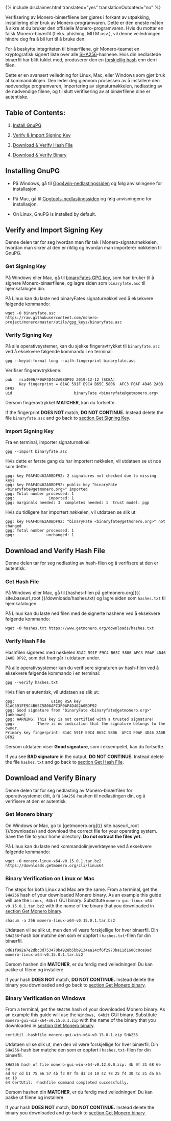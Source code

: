 {% include disclaimer.html translated="yes" translationOutdated="no" %}

Verifisering av Monero-binærfilene bør gjøres i forkant av utpakking,
installering eller bruk av Monero-programvaren. Dette er den eneste måten å
sikre at du bruker den offisielle Monero-programvaren. Hvis du mottar en
falsk Monero-binærfil (f.eks. phishing, MITM osv.), vil denne veiledningen
hindre deg fra å bli lurt til å bruke den.

For å beskytte integriteten til binærfilene, gir Monero-teamet en
kryptografisk signert liste over alle
[SHA256](https://en.wikipedia.org/wiki/SHA-2)-hashene. Hvis din nedlastede
binærfil har blitt tuklet med, produserer den en [forskjellig
hash](https://en.wikipedia.org/wiki/File_verification) enn den i filen.

Dette er en avansert veiledning for Linux, Mac, eller Windows som gjør bruk
at kommandolinjen. Den leder deg gjennom prosessen av å installere den
nødvendige programvaren, importering av signaturnøkkelen, nedlasting av de
nødvendige filene, og til slutt verifisering av at binærfilene dine er
autentiske.

## Table of Contents:

1. [Install GnuPG](#installing-gnupg)

2. [Verify & Import Signing Key](#verify-and-import-signing-key)

3. [Download & Verify Hash File](#download-and-verify-hash-file)

4. [Download & Verify Binary](#download-and-verify-binary)

## Installing GnuPG

+ På Windows, gå til
[Gpg4win-nedlastingssiden](https://gpg4win.org/download.html) og følg
anvisningene for installasjon.

+ På Mac, gå til [Gpgtools-nedlastingssiden](https://gpgtools.org/) og følg
anvisningene for installasjon.

+ On Linux, GnuPG is installed by default.

## Verify and Import Signing Key

Denne delen tar for seg hvordan man får tak i Monero-signaturnøkkelen,
hvordan man sikrer at den er riktig og hvordan man importerer nøkkelen til
GnuPG.

### Get Signing Key

På Windows eller Mac, gå til [binaryFates GPG
key](https://raw.githubusercontent.com/monero-project/monero/master/utils/gpg_keys/binaryfate.asc),
som han bruker til å signere Monero-binærfilene, og lagre siden som
`binaryfate.asc` til hjemkatalogen din.

På Linux kan du laste ned binaryFates signaturnøkkel ved å eksekvere
følgende kommando:

```
wget -O binaryfate.asc
https://raw.githubusercontent.com/monero-project/monero/master/utils/gpg_keys/binaryfate.asc
```

### Verify Signing Key

På alle operativsystemer, kan du sjekke fingeravtrykket til `binaryfate.asc`
ved å eksekvere følgende kommando i en terminal:

``` gpg --keyid-format long --with-fingerprint binaryfate.asc ```


Verifiser fingeravtrykkene:

```
pub   rsa4096/F0AF4D462A0BDF92 2019-12-12 [SCEA]
      Key fingerprint = 81AC 591F E9C4 B65C 5806  AFC3 F0AF 4D46 2A0B DF92
uid                           binaryFate <binaryfate@getmonero.org>
```

Dersom fingeravtrykket **MATCHER**, kan du fortsette.

If the fingerprint **DOES NOT** match, **DO NOT CONTINUE.** Instead delete
the file `binaryfate.asc` and go back to [section Get Signing
Key](#get-signing-key).

### Import Signing Key

Fra en terminal, importer signaturnøkkel:

``` gpg --import binaryfate.asc ```

Hvis dette er første gang du har importert nøkkelen, vil utdataen se ut noe
som dette:

```
gpg: key F0AF4D462A0BDF92: 2 signatures not checked due to missing keys
gpg: key F0AF4D462A0BDF92: public key "binaryFate <binaryfate@getmonero.org>" imported
gpg: Total number processed: 1
gpg:               imported: 1
gpg: marginals needed: 3  completes needed: 1  trust model: pgp
```

Hvis du tidligere har importert nøkkelen, vil utdataen se slik ut:

```
gpg: key F0AF4D462A0BDF92: "binaryFate <binaryfate@getmonero.org>" not changed
gpg: Total number processed: 1
gpg:              unchanged: 1
```

## Download and Verify Hash File

Denne delen tar for seg nedlasting av hash-filen og å verifisere at den er
autentisk.

### Get Hash File

På Windows eller Mac, gå til [hashes-filen på getmonero.org]({{
site.baseurl_root }}/downloads/hashes.txt) og lagre siden som `hashes.txt`
til hjemkatalogen.

På Linux kan du laste ned filen med de signerte hashene ved å eksekvere
følgende kommando:

``` wget -O hashes.txt https://www.getmonero.org/downloads/hashes.txt ```

### Verify Hash File

Hashfilen signeres med nøkkelen `81AC 591F E9C4 B65C 5806 AFC3 F0AF 4D46
2A0B DF92`, som det framgår i utdataen under.

På alle operativsystemer kan du verifisere signaturen av hash-filen ved å
eksekvere følgende kommando i en terminal:

``` gpg --verify hashes.txt ```

Hvis filen er autentisk, vil utdataen se slik ut:

```
gpg:                using RSA key 81AC591FE9C4B65C5806AFC3F0AF4D462A0BDF92
gpg: Good signature from "binaryFate <binaryfate@getmonero.org>" [unknown]
gpg: WARNING: This key is not certified with a trusted signature!
gpg:          There is no indication that the signature belongs to the owner.
Primary key fingerprint: 81AC 591F E9C4 B65C 5806  AFC3 F0AF 4D46 2A0B DF92
```

Dersom utdataen viser **Good signature**, som i eksempelet, kan du
fortsette.

If you see **BAD signature** in the output, **DO NOT CONTINUE.** Instead
delete the file `hashes.txt` and go back to [section Get Hash
File](#get-hash-file).

## Download and Verify Binary

Denne delen tar for seg nedlasting av Monero-binærfilen for operativsystemet
ditt, å få `SHA256`-hashen til nedlastingen din, og å verifisere at den er
autentisk.

### Get Monero binary

On Windows or Mac, go to [getmonero.org]({{ site.baseurl_root }}/downloads/)
and download the correct file for your operating system. Save the file to
your home directory. **Do not extract the files yet.**

På Linux kan du laste ned kommandolinjeverktøyene ved å eksekvere følgende
kommando:

```
wget -O monero-linux-x64-v0.15.0.1.tar.bz2 https://downloads.getmonero.org/cli/linux64
```

### Binary Verification on Linux or Mac

The steps for both Linux and Mac are the same. From a terminal, get the
`SHA256` hash of your downloaded Monero binary. As an example this guide
will use the `Linux, 64bit` GUI binary. Substitute
`monero-gui-linux-x64-v0.15.0.1.tar.bz2` with the name of the binary that
you downloaded in [section Get Monero binary](#get-monero-binary).

```
shasum -a 256 monero-linux-x64-v0.15.0.1.tar.bz2
```

Utdataen vil se slik ut, men den vil være forskjellige for hver
binærfil. Din `SHA256`-hash bør matche den som er oppført i
`hashes.txt`-filen for din binærfil.

```
8d61f992a7e2dbc3d753470b4928b5bb9134ea14cf6f2973ba11d1600c0ce9ad 
monero-linux-x64-v0.15.0.1.tar.bz2
```

Dersom hashen din **MATCHER**, er du ferdig med veiledningen! Du kan pakke
ut filene og installere.

If your hash **DOES NOT** match, **DO NOT CONTINUE.** Instead delete the
binary you downloaded and go back to [section Get Monero
binary](#get-monero-binary).

### Binary Verification on Windows

From a terminal, get the `SHA256` hash of your downloaded Monero binary. As
an example this guide will use the `Windows, 64bit` GUI binary. Substitute
`monero-gui-win-x64-v0.15.0.1.zip` with the name of the binary that you
downloaded in [section Get Monero binary](#get-monero-binary).

``` certUtil -hashfile monero-gui-win-x64-v0.15.0.1.zip SHA256 ```

Utdataen vil se slik ut, men den vil være forskjellige for hver
binærfil. Din `SHA256`-hash bør matche den som er oppført i
`hashes.txt`-filen for din binærfil.

```
SHA256 hash of file monero-gui-win-x64-v0.12.0.0.zip: 4b 9f 31 68 6e ca
ad 97 cd b1 75 e6 57 4b f3 07 f8 d1 c4 10 42 78 25 f4 30 4c 21 da 8a ac 18
64 CertUtil: -hashfile command completed successfully. 
```

Dersom hashen din **MATCHER**, er du ferdig med veiledningen! Du kan pakke
ut filene og installere.

If your hash **DOES NOT** match, **DO NOT CONTINUE.** Instead delete the
binary you downloaded and go back to [section Get Monero
binary](#get-monero-binary).

